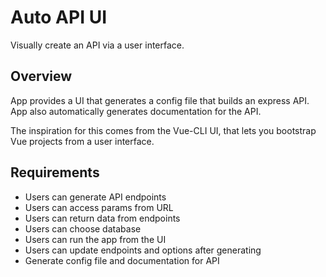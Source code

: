 # Auto API UI

Visually create an API via a user interface.

## Overview

App provides a UI that generates a config file that builds an express API. App also automatically generates documentation for the API.

The inspiration for this comes from the Vue-CLI UI, that lets you bootstrap Vue projects from a user interface.

## Requirements

* Users can generate API endpoints
* Users can access params from URL
* Users can return data from endpoints
* Users can choose database
* Users can run the app from the UI
* Users can update endpoints and options after generating
* Generate config file and documentation for API
